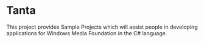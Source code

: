 # Tanta
This project provides Sample Projects which will assist people in developing applications for Windows Media Foundation in the C# language.
